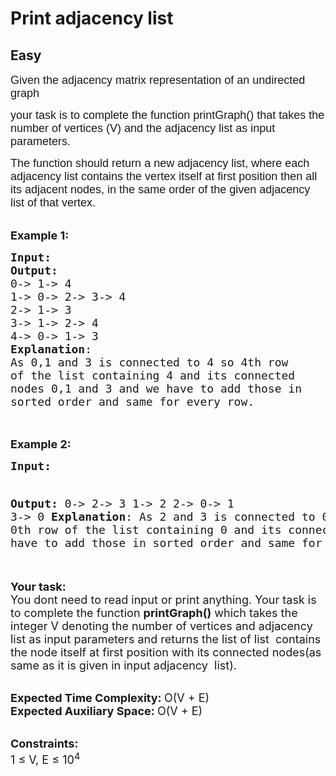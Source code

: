 # Print adjacency list
## Easy
<div class="problems_problem_content__Xm_eO"><p><span style="font-family: arial, helvetica, sans-serif;"><span style="font-size: 18px;">Given the adjacency matrix representation of an undirected graph</span></span></p>
<p><span style="font-family: arial, helvetica, sans-serif;"><span style="font-size: 18px;">your task is to complete the function printGraph() that takes the number of vertices (V) and the adjacency list as input parameters.</span></span></p>
<p><span style="font-family: arial, helvetica, sans-serif;"><span style="font-size: 18px;">The function should return a new adjacency list, where each adjacency list contains the vertex itself at first position then all its adjacent nodes, in the same order of the given adjacency list of that vertex.</span></span></p>
<p><br><span style="font-size: 18px;"><strong>Example 1:</strong></span></p>
<pre><span style="font-size: 18px;"><strong>Input:</strong>
<img src="https://media.geeksforgeeks.org/img-practice/PROD/addEditProblem/701247/Web/Other/5c5cf82d-6510-48e7-834e-311f933ce758_1685086928.png" alt="">
<strong>Output:</strong> 
0-&gt; 1-&gt; 4 
1-&gt; 0-&gt; 2-&gt; 3-&gt; 4 
2-&gt; 1-&gt; 3 
3-&gt; 1-&gt; 2-&gt; 4 
4-&gt; 0-&gt; 1-&gt; 3
<strong>Explanation</strong>:
As 0,1 and 3 is connected to 4 so 4th row
of the list containing 4 and its connected
nodes 0,1 and 3 and we have to add those in
sorted order and same for every row.
</span>
</pre>
<p><br><span style="font-size: 18px;"><strong>Example 2:</strong></span></p>
<pre><span style="font-size: 18px;"><strong>Input:</strong>
<img src="https://media.geeksforgeeks.org/img-practice/PROD/addEditProblem/701247/Web/Other/e8e7865d-f04d-4d93-bf1f-c6b6baee639a_1685086929.png" alt="">

<strong>Output:</strong> 
0-&gt; 2-&gt; 3 
1-&gt; 2 
2-&gt; 0-&gt; 1 
3-&gt; 0
<strong>Explanation</strong>:
As 2 and 3 is connected to 0 so 0th row
of the list containing 0 and its connected 
nodes 2 and 3 and we have to add those in
sorted order and same for every row. 
</span>
</pre>
<p><br><span style="font-size: 18px;"><strong>Your task:</strong><br>You dont need to read input or print anything. Your task is to complete the function&nbsp;<strong>printGraph()</strong> which takes the integer V denoting the number of vertices and adjacency list as input parameters and returns the list of list&nbsp; contains the node itself at first position with its connected nodes(as same as it is given in input adjacency&nbsp; list).</span></p>
<p><br><span style="font-size: 18px;"><strong>Expected Time Complexity:&nbsp;</strong>O(V + E)<br><strong>Expected Auxiliary Space:&nbsp;</strong>O(V + E)</span></p>
<p><br><span style="font-size: 18px;"><strong>Constraints:</strong><br>1 ≤ V, E ≤ 10<sup>4</sup></span></p></div>